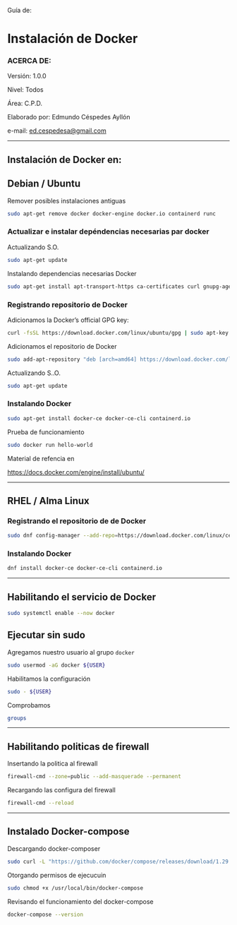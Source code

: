 Guía de:

# Instalación de Docker

### ACERCA DE:

Versión: 1.0.0

Nivel: Todos

Área: C.P.D.

Elaborado por: Edmundo Céspedes Ayllón

e-mail: ed.cespedesa@gmail.com

---

## Instalación de Docker en:

## Debian / Ubuntu

Remover posibles instalaciones antiguas

```bash
sudo apt-get remove docker docker-engine docker.io containerd runc
```

### Actualizar e instalar depéndencias necesarias par docker

Actualizando S.O.

```bash
sudo apt-get update
```

Instalando dependencias necesarias Docker

```bash
sudo apt-get install apt-transport-https ca-certificates curl gnupg-agent software-properties-common
```

### Registrando repositorio de Docker

Adicionamos la Docker’s official GPG key:

```bash
curl -fsSL https://download.docker.com/linux/ubuntu/gpg | sudo apt-key add -
```

Adicionamos el repositorio de Docker

```bash
sudo add-apt-repository "deb [arch=amd64] https://download.docker.com/linux/ubuntu  $(lsb_release -cs) stable"
```

Actualizando S..O.

```bash
sudo apt-get update
```

### Instalando Docker

```bash
sudo apt-get install docker-ce docker-ce-cli containerd.io
```

Prueba de funcionamiento

```bash
sudo docker run hello-world
```

Material de refencia en

https://docs.docker.com/engine/install/ubuntu/

---

## RHEL / Alma Linux

### Registrando el repositorio de de Docker

```bash
sudo dnf config-manager --add-repo=https://download.docker.com/linux/centos/docker-ce.repo
```

### Instalando Docker

```bash
dnf install docker-ce docker-ce-cli containerd.io
```

---

## Habilitando el servicio de Docker

```bash
sudo systemctl enable --now docker
```

## Ejecutar sin sudo

Agregamos nuestro usuario al grupo `docker`

```bash
sudo usermod -aG docker ${USER}
```

Habilitamos la configuración

```bash
sudo - ${USER}
```

Comprobamos

```bash
groups
```

---

## Habilitando politicas de firewall

Insertando la politica al firewall

```bash
firewall-cmd --zone=public --add-masquerade --permanent
```

Recargando las configura del firewall

```bash
firewall-cmd --reload
```

---

## Instalado Docker-compose

Descargando docker-composer

```bash
sudo curl -L "https://github.com/docker/compose/releases/download/1.29.2/docker-compose-$(uname -s)-$(uname -m)" -o /usr/local/bin/docker-compose
```

Otorgando  permisos de ejecucuin

```bash
sudo chmod +x /usr/local/bin/docker-compose
```

Revisando el funcionamiento del docker-compose

```bash
docker-compose --version
```


